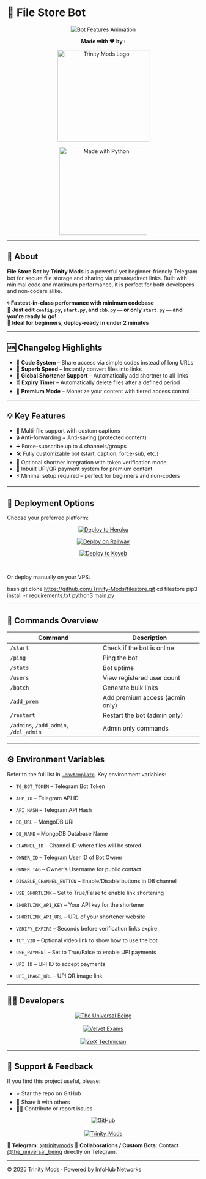 # 📁 File Store Bot

<p align="center">
  <img src="https://readme-typing-svg.demolab.com?font=Fira+Code&size=24&duration=2000&pause=500&color=33FFAA&center=true&vCenter=true&width=700&height=60&lines=Trinity+Mods+File+Store+Bot;Store+Files+as+Private+Links;Convert+Files+to+Direct+Links;Enable+Premium+Access+for+Users;Add+Shortlinks+%26+Timers;Flexible%2C+Fast%2C+and+Secure" alt="Bot Features Animation">
</p>

<p align="center">
  <strong>Made with ❤️ by :</strong>
</p>

<p align="center">
  <img src="https://github.com/user-attachments/assets/f7653b1e-e2b1-4897-9de1-f830aca391b6" width="240px" alt="Trinity Mods Logo"/>
</p>

<p align="center">
  <a href="https://www.python.org">
    <img src="http://ForTheBadge.com/images/badges/made-with-python.svg" width="230px" alt="Made with Python">
  </a>
</p>

---

## 🤖 About

**File Store Bot** by **Trinity Mods** is a powerful yet beginner-friendly Telegram bot for secure file storage and sharing via private/direct links. Built with minimal code and maximum performance, it is perfect for both developers and non-coders alike.

🌀 **Fastest-in-class performance with minimum codebase**  
🔧 **Just edit `config.py`, `start.py`, and `cbb.py` — or only `start.py` — and you're ready to go!**  
🚀 **Ideal for beginners, deploy-ready in under 2 minutes**

---

## 🆕 Changelog Highlights

- 🔐 **Code System** – Share access via simple codes instead of long URLs  
- 🔁 **Superb Speed** – Instantly convert files into links  
- 🔗 **Global Shortener Support** – Automatically add shortner to all links  
- ⏳ **Expiry Timer** – Automatically delete files after a defined period  
- 💎 **Premium Mode** – Monetize your content with tiered access control  

---

## 💡 Key Features

- 📎 Multi-file support with custom captions  
- 🔒 Anti-forwarding + Anti-saving (protected content)  
- ➕ Force-subscribe up to 4 channels/groups  
- 🛠️ Fully customizable bot (start, caption, force-sub, etc.)  
- 🔗 Optional shortner integration with token verification mode  
- 💸 Inbuilt UPI/QR payment system for premium content  
- ⚡ Minimal setup required – perfect for beginners and non-coders

---

## 🚀 Deployment Options

Choose your preferred platform:

<p align="center">
  <a href="https://heroku.com/deploy">
    <img src="https://www.herokucdn.com/deploy/button.svg" alt="Deploy to Heroku">
  </a>
</p>

<p align="center">
  <a href="https://railway.app/new/template/1jKLr4">
    <img src="https://railway.app/button.svg" alt="Deploy on Railway">
  </a>
</p>

<p align="center">
  <a href="https://app.koyeb.com/deploy?type=git&repository=github.com/Trinity-Mods/filestore&branch=main&name=TrinityFileBot">
    <img src="https://www.koyeb.com/static/images/deploy/button.svg" alt="Deploy to Koyeb">
  </a>
</p>

<br>

Or deploy manually on your VPS:

bash
git clone https://github.com/Trinity-Mods/filestore.git
cd filestore
pip3 install -r requirements.txt
python3 main.py


---

## 📜 Commands Overview

| Command                               | Description                     |
| ------------------------------------- | ------------------------------- |
| `/start`                              | Check if the bot is online      |
| `/ping`                               | Ping the bot                    |
| `/stats`                              | Bot uptime                      |
| `/users`                              | View registered user count      |
| `/batch`                              | Generate bulk links             |
| `/add_prem`                           | Add premium access (admin only) |
| `/restart`                            | Restart the bot (admin only)    |
| `/admins`, `/add_admin`, `/del_admin` | Admin only commands             |

---

## ⚙️ Environment Variables

Refer to the full list in [`.envtemplate`](https://github.com/Trinity-Mods/filestore/blob/main/.envtemplate.txt). Key environment variables:

* `TG_BOT_TOKEN` – Telegram Bot Token

* `APP_ID` – Telegram API ID

* `API_HASH` – Telegram API Hash

* `DB_URL` – MongoDB URI

* `DB_NAME` – MongoDB Database Name

* `CHANNEL_ID` – Channel ID where files will be stored

* `OWNER_ID` – Telegram User ID of Bot Owner

* `OWNER_TAG` – Owner's Username for public contact

* `DISABLE_CHANNEL_BUTTON` – Enable/Disable buttons in DB channel

* `USE_SHORTLINK` – Set to True/False to enable link shortening

* `SHORTLINK_API_KEY` – Your API key for the shortener

* `SHORTLINK_API_URL` – URL of your shortener website

* `VERIFY_EXPIRE` – Seconds before verification links expire

* `TUT_VID` – Optional video link to show how to use the bot

* `USE_PAYMENT` – Set to True/False to enable UPI payments

* `UPI_ID` – UPI ID to accept payments

* `UPI_IMAGE_URL` – UPI QR image link

---

## 🧙‍♂️ Developers

<p align="center">
  <a href="https://t.me/the_universal_being">
    <img src="https://img.shields.io/badge/Ragnar Lothbrok-Mastermind-darkgreen?style=for-the-badge&logo=telegram" alt="The Universal Being">
  </a>
  <br><br>
  <a href="https://t.me/velvetexams">
    <img src="https://img.shields.io/badge/Dr. Aarav Mehta-Assistant-blueviolet?style=for-the-badge&logo=telegram" alt="Velvet Exams">
  </a>
  <br><br>
  <a href="https://t.me/ZOX404">
    <img src="https://img.shields.io/badge/Z%E2%88%85X-Technician-orange?style=for-the-badge&logo=telegram" alt="Z∅X Technician">
  </a>
</p>

---

## 🌟 Support & Feedback

If you find this project useful, please:

* ⭐ Star the repo on GitHub
* 📢 Share it with others
* 🧑‍💻 Contribute or report issues

<p align="center">
  <a href="https://github.com/Trinity-Mods">
    <img src="https://img.shields.io/badge/GitHub-Trinity_Mods-black?style=for-the-badge&logo=github" alt="GitHub">
  </a>
  <br><br>
  <a href="https://t.me/trinityXmods">
    <img src="https://img.shields.io/badge/Trinity_Mods-Updates-blue?style=for-the-badge&logo=telegram" alt="Trinity_Mods">
  </a>
</p>

📢 **Telegram**: [@trinitymods](https://t.me/trinitymods)
🤝 **Collaborations / Custom Bots**: Contact [@the\_universal\_being](https://t.me/the_universal_being) directly on Telegram.

---

© 2025 Trinity Mods · Powered by InfoHub Networks
